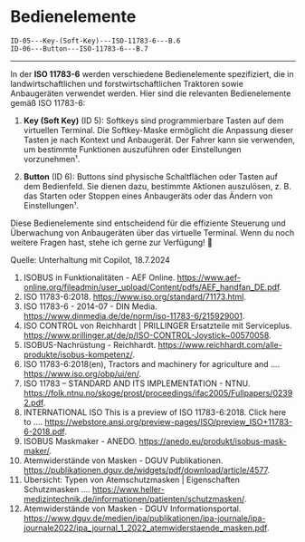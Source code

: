 # Bedienelemente

```{toctree}
ID-05---Key-(Soft-Key)---ISO-11783-6---B.6
ID-06---Button---ISO-11783-6---B.7
```

----


In der **ISO 11783-6** werden verschiedene Bedienelemente spezifiziert, die in landwirtschaftlichen und forstwirtschaftlichen Traktoren sowie Anbaugeräten verwendet werden. Hier sind die relevanten Bedienelemente gemäß ISO 11783-6:

1. **Key (Soft Key)** (ID 5): Softkeys sind programmierbare Tasten auf dem virtuellen Terminal. Die Softkey-Maske ermöglicht die Anpassung dieser Tasten je nach Kontext und Anbaugerät. Der Fahrer kann sie verwenden, um bestimmte Funktionen auszuführen oder Einstellungen vorzunehmen¹.

2. **Button** (ID 6): Buttons sind physische Schaltflächen oder Tasten auf dem Bedienfeld. Sie dienen dazu, bestimmte Aktionen auszulösen, z. B. das Starten oder Stoppen eines Anbaugeräts oder das Ändern von Einstellungen¹.

Diese Bedienelemente sind entscheidend für die effiziente Steuerung und Überwachung von Anbaugeräten über das virtuelle Terminal. Wenn du noch weitere Fragen hast, stehe ich gerne zur Verfügung! 🚜

Quelle: Unterhaltung mit Copilot, 18.7.2024
1. ISOBUS in Funktionalitäten - AEF Online. https://www.aef-online.org/fileadmin/user_upload/Content/pdfs/AEF_handfan_DE.pdf.
2. ISO 11783-6:2018. https://www.iso.org/standard/71173.html.
3. ISO 11783-6 - 2014-07 - DIN Media. https://www.dinmedia.de/de/norm/iso-11783-6/215929001.
4. ISO CONTROL von Reichhardt | PRILLINGER Ersatzteile mit Serviceplus. https://www.prillinger.at/de/p/ISO-CONTROL-Joystick~00570058.
5. ISOBUS-Nachrüstung - Reichhardt. https://www.reichhardt.com/alle-produkte/isobus-kompetenz/.
6. ISO 11783-6:2018(en), Tractors and machinery for agriculture and .... https://www.iso.org/obp/ui/en/.
7. ISO 11783 – STANDARD AND ITS IMPLEMENTATION - NTNU. https://folk.ntnu.no/skoge/prost/proceedings/ifac2005/Fullpapers/02392.pdf.
8. INTERNATIONAL ISO This is a preview of ISO 11783-6:2018. Click here to .... https://webstore.ansi.org/preview-pages/ISO/preview_ISO+11783-6-2018.pdf.
9. ISOBUS Maskmaker - ANEDO. https://anedo.eu/produkt/isobus-mask-maker/.
10. Atemwiderstände von Masken - DGUV Publikationen. https://publikationen.dguv.de/widgets/pdf/download/article/4577.
11. Übersicht: Typen von Atemschutzmasken | Eigenschaften Schutzmasken .... https://www.heller-medizintechnik.de/informationen/patienten/schutzmasken/.
12. Atemwiderstände von Masken - DGUV Informationsportal. https://www.dguv.de/medien/ipa/publikationen/ipa-journale/ipa-journale2022/ipa_journal_1_2022_atemwiderstaende_masken.pdf.
